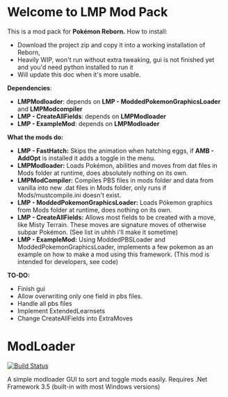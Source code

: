 # Welcome to LMP Mod Pack
This is a mod pack for **Pokémon Reborn.**
How to install:

 - Download the project zip and copy it into a working installation of Reborn,
 - Heavily WIP, won't run without extra tweaking, gui is not finished yet and you'd need python installed to run it
 - Will update this doc when it's more usable.
 
 
**Dependencies**:
 - **LMPModloader**: depends on **LMP - ModdedPokemonGraphicsLoader** and **LMPModcompiler**
 - **LMP - CreateAllFields**: depends on **LMPModloader**
 - **LMP - ExampleMod**: depends on **LMPModloader**

**What the mods do:**
 - **LMP - FastHatch:** Skips the animation when hatching eggs, if **AMB - AddOpt** is installed it adds a toggle in the menu.
 - **LMPModloader:** Loads Pokémon, abilities and moves from dat files in Mods folder at runtime, does absolutely nothing on its own.
 - **LMPModCompiler:** Compiles PBS files in mods folder and data from vanilla into new .dat files in Mods folder, only runs if Mods/mustcompile.ini doesn't exist.
 - **LMP - ModdedPokemonGraphicsLoader:** Loads Pókemon graphics from Mods folder at runtime, does nothing on its own.
 - **LMP - CreateAllFields:** Allows most fields to be created with a move, like Misty Terrain. These moves are signature moves of otherwise subpar Pokémon. (See list in uhhh i'll make it sometime)
 - **LMP - ExampleMod:** Using ModdedPBSLoader and ModdedPokemonGraphicsLoader, implements a few pokemon as an example on how to make a mod using this framework. (This mod is intended for developers, see code)

**TO-DO:**
 - Finish gui
 - Allow overwriting only one field in pbs files.
 - Handle all pbs files
 - Implement ExtendedLearnsets
 - Change CreateAllFields into ExtraMoves

# ModLoader
[![Build Status](https://armisius.visualstudio.com/ModLoader/_apis/build/status/Tilation.LMP-Mod-Pack-with-modloader?branchName=main)](https://armisius.visualstudio.com/ModLoader/_build/latest?definitionId=5&branchName=main)

A simple modloader GUI to sort and toggle mods easily. Requires .Net Framework 3.5 (built-in with most Windows versions)
